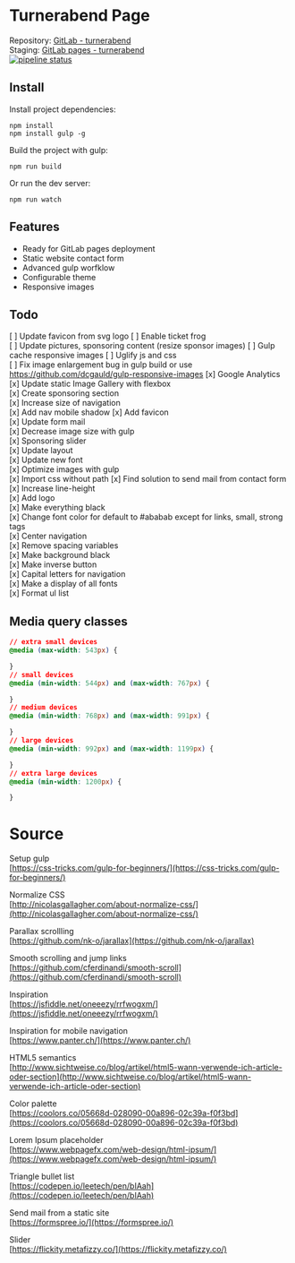 # Turnerabend Page

Repository: [GitLab - turnerabend](https://gitlab.com/janikvonrotz/turnerabend)  
Staging: [GitLab pages - turnerabend](https://janikvonrotz.gitlab.io/turnerabend)  
[![pipeline status](https://gitlab.com/janikvonrotz/turnerabend/badges/master/pipeline.svg)](https://gitlab.com/janikvonrotz/turnerabend/commits/master)

## Install

Install project dependencies:

    npm install
    npm install gulp -g

Build the project with gulp:

    npm run build

Or run the dev server:

    npm run watch

## Features

* Ready for GitLab pages deployment
* Static website contact form
* Advanced gulp worfklow
* Configurable theme
* Responsive images

## Todo

[ ] Update favicon from svg logo
[ ] Enable ticket frog  
[ ] Update pictures, sponsoring content (resize sponsor images)
[ ] Gulp cache responsive images 
[ ] Uglify js and css  
[ ] Fix image enlargement bug in gulp build or use https://github.com/dcgauld/gulp-responsive-images
[x] Google Analytics  
[x] Update static Image Gallery with flexbox  
[x] Create sponsoring section  
[x] Increase size of navigation  
[x] Add nav mobile shadow
[x] Add favicon  
[x] Update form mail  
[x] Decrease image size with gulp  
[x] Sponsoring slider  
[x] Update layout  
[x] Update new font  
[x] Optimize images with gulp  
[x] Import css without path
[x] Find solution to send mail from contact form  
[x] Increase line-height  
[x] Add logo  
[x] Make everything black  
[x] Change font color for default to #ababab except for links, small, strong tags  
[x] Center navigation  
[x] Remove spacing variables  
[x] Make background black  
[x] Make inverse button  
[x] Capital letters for navigation  
[x] Make a display of all fonts  
[x] Format ul list  

## Media query classes

```css
// extra small devices
@media (max-width: 543px) {

}
// small devices
@media (min-width: 544px) and (max-width: 767px) {

}
// medium devices
@media (min-width: 768px) and (max-width: 991px) {

}
// large devices
@media (min-width: 992px) and (max-width: 1199px) {

}
// extra large devices
@media (min-width: 1200px) {

}
```

# Source

Setup gulp  
[https://css-tricks.com/gulp-for-beginners/](https://css-tricks.com/gulp-for-beginners/)

Normalize CSS  
[http://nicolasgallagher.com/about-normalize-css/](http://nicolasgallagher.com/about-normalize-css/)

Parallax scrollling  
[https://github.com/nk-o/jarallax](https://github.com/nk-o/jarallax)

Smooth scrolling and jump links  
[https://github.com/cferdinandi/smooth-scroll](https://github.com/cferdinandi/smooth-scroll)

Inspiration  
[https://jsfiddle.net/oneeezy/rrfwogxm/](https://jsfiddle.net/oneeezy/rrfwogxm/)

Inspiration for mobile navigation  
[https://www.panter.ch/](https://www.panter.ch/)

HTML5 semantics  
[http://www.sichtweise.co/blog/artikel/html5-wann-verwende-ich-article-oder-section](http://www.sichtweise.co/blog/artikel/html5-wann-verwende-ich-article-oder-section)

Color palette  
[https://coolors.co/05668d-028090-00a896-02c39a-f0f3bd](https://coolors.co/05668d-028090-00a896-02c39a-f0f3bd)

Lorem Ipsum placeholder  
[https://www.webpagefx.com/web-design/html-ipsum/](https://www.webpagefx.com/web-design/html-ipsum/)

Triangle bullet list  
[https://codepen.io/leetech/pen/bIAah](https://codepen.io/leetech/pen/bIAah)

Send mail from a static site  
[https://formspree.io/](https://formspree.io/)

Slider  
[https://flickity.metafizzy.co/](https://flickity.metafizzy.co/)